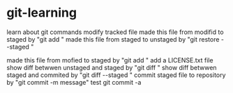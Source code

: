 # git-learning
learn about git commands
modify tracked file
made this file from modifid to staged by "git add <file>"
made this file from staged to unstaged by "git restore --staged <file>"

made this file from mofied to staged by "git add <file>"
add a LICENSE.txt file
show diff betwwen unstaged and staged by "git diff <file>"
show diff betwwen staged and commited by "git diff --staged <file>"
commit staged file to repository by "git commit -m message"
test git commit -a
